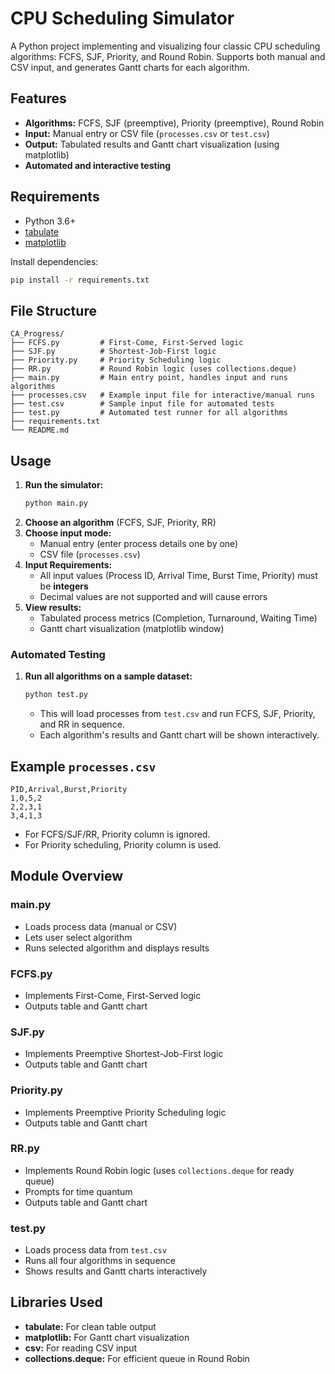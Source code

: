 # CPU Scheduling Simulator

A Python project implementing and visualizing four classic CPU scheduling algorithms: FCFS, SJF, Priority, and Round Robin. Supports both manual and CSV input, and generates Gantt charts for each algorithm.

## Features
- **Algorithms:** FCFS, SJF (preemptive), Priority (preemptive), Round Robin
- **Input:** Manual entry or CSV file (`processes.csv` or `test.csv`)
- **Output:** Tabulated results and Gantt chart visualization (using matplotlib)
- **Automated and interactive testing**

## Requirements
- Python 3.6+
- [tabulate](https://pypi.org/project/tabulate/)
- [matplotlib](https://pypi.org/project/matplotlib/)

Install dependencies:
```bash
pip install -r requirements.txt
```

## File Structure
```
CA_Progress/
├── FCFS.py         # First-Come, First-Served logic
├── SJF.py          # Shortest-Job-First logic
├── Priority.py     # Priority Scheduling logic
├── RR.py           # Round Robin logic (uses collections.deque)
├── main.py         # Main entry point, handles input and runs algorithms
├── processes.csv   # Example input file for interactive/manual runs
├── test.csv        # Sample input file for automated tests
├── test.py         # Automated test runner for all algorithms
├── requirements.txt
└── README.md
```

## Usage
1. **Run the simulator:**
   ```bash
   python main.py
   ```
2. **Choose an algorithm** (FCFS, SJF, Priority, RR)
3. **Choose input mode:**
   - Manual entry (enter process details one by one)
   - CSV file (`processes.csv`)
4. **Input Requirements:**
   - All input values (Process ID, Arrival Time, Burst Time, Priority) must be **integers**
   - Decimal values are not supported and will cause errors
5. **View results:**
   - Tabulated process metrics (Completion, Turnaround, Waiting Time)
   - Gantt chart visualization (matplotlib window)

### Automated Testing
1. **Run all algorithms on a sample dataset:**
   ```bash
   python test.py
   ```
   - This will load processes from `test.csv` and run FCFS, SJF, Priority, and RR in sequence.
   - Each algorithm's results and Gantt chart will be shown interactively.

## Example `processes.csv`
```
PID,Arrival,Burst,Priority
1,0,5,2
2,2,3,1
3,4,1,3
```
- For FCFS/SJF/RR, Priority column is ignored.
- For Priority scheduling, Priority column is used.

## Module Overview

### main.py
- Loads process data (manual or CSV)
- Lets user select algorithm
- Runs selected algorithm and displays results

### FCFS.py
- Implements First-Come, First-Served logic
- Outputs table and Gantt chart

### SJF.py
- Implements Preemptive Shortest-Job-First logic
- Outputs table and Gantt chart

### Priority.py
- Implements Preemptive Priority Scheduling logic
- Outputs table and Gantt chart

### RR.py
- Implements Round Robin logic (uses `collections.deque` for ready queue)
- Prompts for time quantum
- Outputs table and Gantt chart

### test.py
- Loads process data from `test.csv`
- Runs all four algorithms in sequence
- Shows results and Gantt charts interactively

## Libraries Used
- **tabulate:** For clean table output
- **matplotlib:** For Gantt chart visualization
- **csv:** For reading CSV input
- **collections.deque:** For efficient queue in Round Robin


